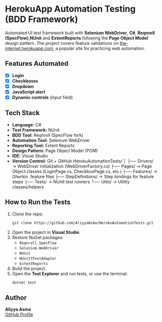 ﻿# HerokuApp Automation Testing (BDD Framework)
Automated UI test framework built with **Selenium WebDriver**, **C#**, **Reqnroll (SpecFlow)**,**NUnit** and **ExtentReports** following the **Page Object Model** design pattern. The project covers feature validations on [the-internet.herokuapp.com](https://the-internet.herokuapp.com), a popular site for practicing web automation.
## Features Automated
- [x] **Login** 
- [x] **Checkboxes**
- [x] **Dropdown**
- [x] **JavaScript alert**
- [x] **Dynamic controls** (input field)
## Tech Stack
- **Language:** C#
- **Test Framework:** NUnit
- **BDD Tool:** Reqnroll (SpecFlow fork)
- **Automation Tool:** Selenium WebDriver
- **Reporting Tool:** Extent Reports
- **Design Pattern:** Page Object Model (POM)
- **IDE:** Visual Studio
- **Version Control:** Git + GitHub
HerokuAutomationTests/
│
├── Drivers/            → WebDriver initialization (WebDriverFactory.cs)
├── Pages/              → Page Object classes (LoginPage.cs, CheckboxPage.cs, etc.)
├── Features/           → Gherkin .feature files
├── StepDefinitions/    → Step bindings for feature steps
├── Tests/              → NUnit test runners
└── Utils/              → Utility classes/helpers
## How to Run the Tests
1. Clone the repo:
   ```bash
   git clone https://github.com/AliyyaAsma/HerokuAutomationTests.git
   ```
2. Open the project in **Visual Studio**.
3. Restore NuGet packages:
   - `Reqnroll.SpecFlow`
   - `Selenium.WebDriver`
   - `NUnit`
   - `NUnit3TestAdapter`
   - `ExtentReports`
4. Build the project.
5. Open the **Test Explorer** and run tests, or use the terminal:
   ```bash
   dotnet test
   ```
## Author
**Aliyya Asma**  
[GitHub Profile](https://github.com/AliyyaAsma)
